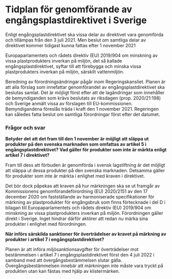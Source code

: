 # Tidplan för genomförande av engångsplastdirektivet i Sverige

Enligt engångsplastdirektivet ska vissa delar av direktivet vara genomförda och tillämpas från den 3 juli 2021\. Men beslut om samtliga delar av direktivet kommer tidigast kunna fattas efter 1 november 2021


Europaparlamentets och rådets direktiv (EU) 2019/904 om minskning av vissa plastprodukters inverkan på miljön, det så kallade engångsplastdirektivet, syftar till att förebygga och minska vissa plastprodukters inverkan på miljön, särskilt vattenmiljön.

Beredning av förordningsändringar pågår inom Regeringskansliet. Planen är att alla förslag som innefattar genomförandet av engångsplastdirektivet ska beslutas samlat. Det är möjligt först efter att de lagändringar som innehåller de bemyndiganden som krävs beslutats av riksdagen (prop. 2020/21:198\) och Sverige anmält vissa av förslagen till EU\-kommissionen. Bemyndigandena föreslås träda i kraft den 1 november 2021\. Regeringen kan således fatta beslut om samtliga förordningar först efter det datumet.



### Frågor och svar

**Betyder det att det fram till den 1 november är möjligt att släppa ut produkter på den svenska marknaden som omfattas av artikel 5 i engångsplastdirektivet? Vad gäller för produkter som inte är märkta enligt artikel 7 i direktivet?**

Fram till dess att förbuden är genomförda i svensk lagstiftning är det möjligt att släppa ut dessa produkter på den svenska marknaden. Detsamma gäller för produkter som inte är märkta i enlighet med kraven i direktivet.

Det bör dock påpekas att kraven på hur märkningen ska se ut framgår av Kommissionens genomförandeförordning (EU) 2020/2151 av den 17 december 2020 om fastställande av harmoniserade specifikationer för märkning av plastprodukter för engångsbruk som finns förtecknade i del D i bilagan till Europaparlamentets och rådets direktiv (EU) 2019/904 om minskning av vissa plastprodukters inverkan på miljön. Förordningen gäller direkt i Sverige. Inget hindrar därför aktörer att redan nu märka sina produkter i enlighet med förordningen.

**När införs särskilda sanktioner för överträdelser av kravet på märkning av produkter i artikel 7 i engångsplastdirektivet?**

Planen är att införa miljösanktionsavgifter för överträdelser mot bestämmelsen i artikel 7 i engångsplastdirektivet först den 4 juli 2022 i samband med att övergångsbestämmelsen slutar gälla. Övergångsbestämmelsen innebär att märkningen inte måste vara tryckt på produkten utan kan fästas med hjälp av klistermärken.
